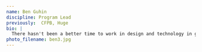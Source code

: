 ```yaml
---
name: Ben Guhin
discipline: Program Lead
previously:  CFPB, Huge
bio: |
  There hasn't been a better time to work in design and technology in government, and Austin is the perfect place to show what's possible. 
photo_filename: ben3.jpg
---
```

